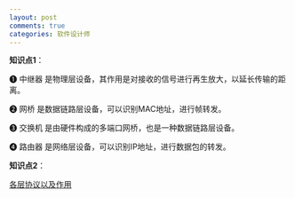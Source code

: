 ```yaml
---
layout: post
comments: true
categories: 软件设计师
---
```


**知识点1**：

❶ 中继器 是物理层设备，其作用是对接收的信号进行再生放大，以延长传输的距离。

❷ 网桥 是数据链路层设备，可以识别MAC地址，进行帧转发。

❸ 交换机 是由硬件构成的多端口网桥，也是一种数据链路层设备。

❹ 路由器 是网络层设备，可以识别IP地址，进行数据包的转发。

**知识点2**：

[各层协议以及作用](https://blog.csdn.net/sinat_36192944/article/details/81014033)

